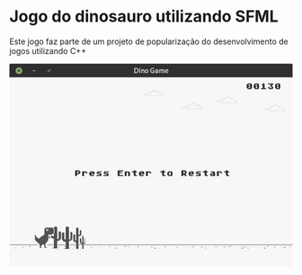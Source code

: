 # Jogo do dinosauro utilizando SFML

Este jogo faz parte de um projeto de popularização do desenvolvimento de jogos utilizando C++

![Imagem do Jogo](https://github.com/sergiosvieira/sfml-dino/blob/master/dino.gif)

